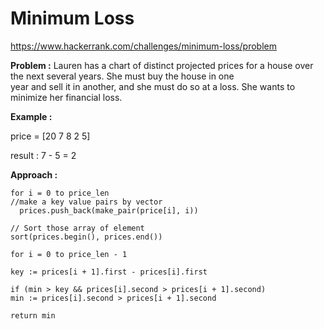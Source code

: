 # Minimum Loss

https://www.hackerrank.com/challenges/minimum-loss/problem

**Problem :**
Lauren has a chart of distinct projected prices for a house over the next several years. She must buy the house in one <br>
year and sell it in another, and she must do so at a loss. She wants to minimize her financial loss.<br>

**Example :**

price = [20 7 8 2 5] <br>

result : 7 - 5 = 2 <br>

**Approach :**

    for i = 0 to price_len
    //make a key value pairs by vector
      prices.push_back(make_pair(price[i], i))

    // Sort those array of element
    sort(prices.begin(), prices.end())

    for i = 0 to price_len - 1

    key := prices[i + 1].first - prices[i].first

    if (min > key && prices[i].second > prices[i + 1].second)
    min := prices[i].second > prices[i + 1].second

    return min
